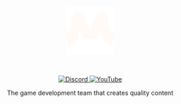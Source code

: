 <br>
<p align="center">
  <a href="https://minersstudios.github.io">
     <img src="https://raw.githubusercontent.com/MinersStudios/.github/main/assets/logos/logo_white.png" alt="MinersStudios">
  </a>
</p>
<br>
<p align="center">
  <a href="https://whomine.net/discord">
    <img alt="Discord" src="https://img.shields.io/discord/928575868643733535?color=000000&label=WhoMine&logo=Discord&logoColor=FFFFFF&style=for-the-badge">
  </a>
  <a href="https://www.youtube.com/channel/UC0y5PcsYMw-UW5EYsIY2pvA">
    <img alt="YouTube" src="https://img.shields.io/badge/MinersStudios-%23FF0000.svg?style=for-the-badge&logo=YouTube&logoColor=FFFFFF">
  </a>
</p>
<p align="center">
  The game development team that creates quality content
</p>
<br>


